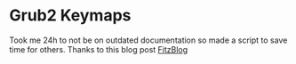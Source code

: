 # Grub2 Keymaps

Took me 24h to not be on outdated documentation so made a script to save time for others. 
Thanks to this blog post [FitzBlog](https://fitzcarraldoblog.wordpress.com/2019/04/21/how-to-change-the-keymap-keyboard-layout-used-by-the-grub-shell-in-gentoo-linux/)


